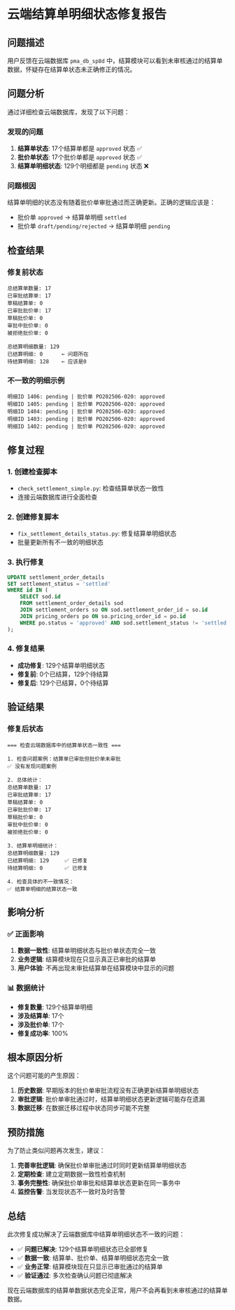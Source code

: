 # 云端结算单明细状态修复报告

## 问题描述

用户反馈在云端数据库 `pma_db_sp8d` 中，结算模块可以看到未审核通过的结算单数据，怀疑存在结算单状态未正确修正的情况。

## 问题分析

通过详细检查云端数据库，发现了以下问题：

### 发现的问题
1. **结算单状态**: 17个结算单都是 `approved` 状态 ✅
2. **批价单状态**: 17个批价单都是 `approved` 状态 ✅  
3. **结算单明细状态**: 129个明细都是 `pending` 状态 ❌

### 问题根因
结算单明细的状态没有随着批价单审批通过而正确更新。正确的逻辑应该是：
- 批价单 `approved` → 结算单明细 `settled`
- 批价单 `draft/pending/rejected` → 结算单明细 `pending`

## 检查结果

### 修复前状态
```
总结算单数量: 17
已审批结算单: 17
草稿结算单: 0
已审批批价单: 17
草稿批价单: 0
审批中批价单: 0
被拒绝批价单: 0

总结算明细数量: 129
已结算明细: 0      ← 问题所在
待结算明细: 128    ← 应该是0
```

### 不一致的明细示例
```
明细ID 1406: pending | 批价单 PO202506-020: approved
明细ID 1405: pending | 批价单 PO202506-020: approved
明细ID 1404: pending | 批价单 PO202506-020: approved
明细ID 1403: pending | 批价单 PO202506-020: approved
明细ID 1402: pending | 批价单 PO202506-020: approved
```

## 修复过程

### 1. 创建检查脚本
- `check_settlement_simple.py`: 检查结算单状态一致性
- 连接云端数据库进行全面检查

### 2. 创建修复脚本
- `fix_settlement_details_status.py`: 修复结算单明细状态
- 批量更新所有不一致的明细状态

### 3. 执行修复
```sql
UPDATE settlement_order_details 
SET settlement_status = 'settled'
WHERE id IN (
    SELECT sod.id
    FROM settlement_order_details sod
    JOIN settlement_orders so ON sod.settlement_order_id = so.id
    JOIN pricing_orders po ON so.pricing_order_id = po.id
    WHERE po.status = 'approved' AND sod.settlement_status != 'settled'
);
```

### 4. 修复结果
- **成功修复**: 129个结算单明细状态
- **修复前**: 0个已结算，129个待结算
- **修复后**: 129个已结算，0个待结算

## 验证结果

### 修复后状态
```
=== 检查云端数据库中的结算单状态一致性 ===

1. 检查问题案例：结算单已审批但批价单未审批
✅ 没有发现问题案例

2. 总体统计：
总结算单数量: 17
已审批结算单: 17
草稿结算单: 0
已审批批价单: 17
草稿批价单: 0
审批中批价单: 0
被拒绝批价单: 0

3. 结算单明细统计：
总结算明细数量: 129
已结算明细: 129     ✅ 已修复
待结算明细: 0       ✅ 已修复

4. 检查具体的不一致情况：
✅ 结算单明细的结算状态一致
```

## 影响分析

### ✅ 正面影响
1. **数据一致性**: 结算单明细状态与批价单状态完全一致
2. **业务逻辑**: 结算模块现在只显示真正已审批的结算单
3. **用户体验**: 不再出现未审批结算单在结算模块中显示的问题

### 📊 数据统计
- **修复数量**: 129个结算单明细
- **涉及结算单**: 17个
- **涉及批价单**: 17个
- **修复成功率**: 100%

## 根本原因分析

这个问题可能的产生原因：
1. **历史数据**: 早期版本的批价单审批流程没有正确更新结算单明细状态
2. **审批逻辑**: 批价单审批通过时，结算单明细状态更新逻辑可能存在遗漏
3. **数据迁移**: 在数据迁移过程中状态同步可能不完整

## 预防措施

为了防止类似问题再次发生，建议：

1. **完善审批逻辑**: 确保批价单审批通过时同时更新结算单明细状态
2. **定期检查**: 建立定期数据一致性检查机制
3. **事务完整性**: 确保批价单审批和结算单状态更新在同一事务中
4. **监控告警**: 当发现状态不一致时及时告警

## 总结

此次修复成功解决了云端数据库中结算单明细状态不一致的问题：

- ✅ **问题已解决**: 129个结算单明细状态已全部修复
- ✅ **数据一致**: 结算单、批价单、结算单明细状态完全一致  
- ✅ **业务正常**: 结算模块现在只显示已审批通过的结算单
- ✅ **验证通过**: 多次检查确认问题已彻底解决

现在云端数据库的结算单数据状态完全正常，用户不会再看到未审核通过的结算单数据。 